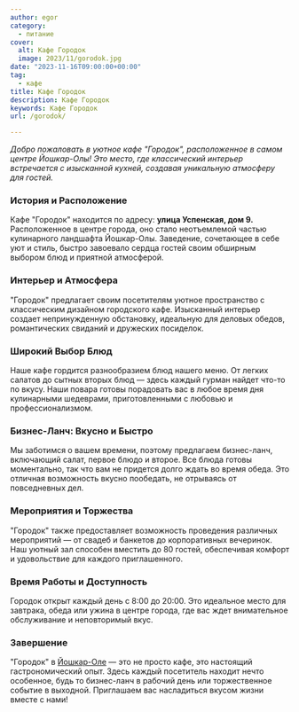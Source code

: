 ```yaml
---
author: egor
category:
  - питание
cover:
  alt: Кафе Городок
  image: 2023/11/gorodok.jpg
date: "2023-11-16T09:00:00+00:00"
tag:
  - кафе
title: Кафе Городок
description: Кафе Городок
keywords: Кафе Городок
url: /gorodok/

---
```

_Добро пожаловать в уютное кафе "Городок", расположенное в самом центре Йошкар-Олы! Это место, где классический интерьер встречается с изысканной кухней, создавая уникальную атмосферу для гостей._

### **История и Расположение**

Кафе "Городок" находится по адресу: **улица Успенская, дом 9.** Расположенное в центре города, оно стало неотъемлемой частью кулинарного ландшафта Йошкар-Олы. Заведение, сочетающее в себе уют и стиль, быстро завоевало сердца гостей своим обширным выбором блюд и приятной атмосферой.

### **Интерьер и Атмосфера**

"Городок" предлагает своим посетителям уютное пространство с классическим дизайном городского кафе. Изысканный интерьер создает непринужденную обстановку, идеальную для деловых обедов, романтических свиданий и дружеских посиделок.

### **Широкий Выбор Блюд**

Наше кафе гордится разнообразием блюд нашего меню. От легких салатов до сытных вторых блюд — здесь каждый гурман найдет что-то по вкусу. Наши повара готовы порадовать вас в любое время дня кулинарными шедеврами, приготовленными с любовью и профессионализмом.

### **Бизнес-Ланч: Вкусно и Быстро**

Мы заботимся о вашем времени, поэтому предлагаем бизнес-ланч, включающий салат, первое блюдо и второе. Все блюда готовы моментально, так что вам не придется долго ждать во время обеда. Это отличная возможность вкусно пообедать, не отрываясь от повседневных дел.

### **Мероприятия и Торжества**

"Городок" также предоставляет возможность проведения различных мероприятий — от свадеб и банкетов до корпоративных вечеринок. Наш уютный зал способен вместить до 80 гостей, обеспечивая комфорт и удовольствие для каждого приглашенного.

### **Время Работы и Доступность**

Городок открыт каждый день с 8:00 до 20:00. Это идеальное место для завтрака, обеда или ужина в центре города, где вас ждет внимательное обслуживание и неповторимый вкус.

### **Завершение**

"Городок" в [Йошкар-Оле](/brugge/) — это не просто кафе, это настоящий гастрономический опыт. Здесь каждый посетитель находит нечто особенное, будь то бизнес-ланч в рабочий день или торжественное событие в выходной. Приглашаем вас насладиться вкусом жизни вместе с нами!
